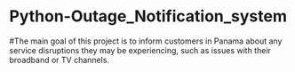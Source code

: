 # Python-Outage_Notification_system
#The main goal of this project is to inform customers in Panama about any service disruptions they may be experiencing,
such as issues with their broadband or TV channels.
